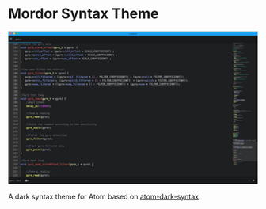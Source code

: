 # Mordor Syntax Theme

![screenshot](https://github.com/gibsjose/mordor-syntax/blob/master/screenshot.png)

A dark syntax theme for Atom based on [atom-dark-syntax](https://github.com/atom/atom-dark-syntax).
